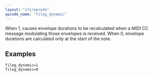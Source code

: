 ```yaml
---
layout: "sfz/opcode"
opcode_name: "fileg_dynamic"
---
```

When 1, causes envelope durations to be recalculated when a MIDI CC message
modulating those envelopes is received. When 0, envelope durations are
calculated only at the start of the note.

## Examples

```
fileg_dynamic=1
fileg_dynamic=0
```
